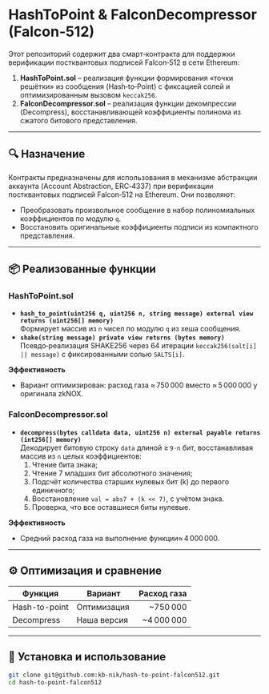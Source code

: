 # HashToPoint & FalconDecompressor (Falcon‑512)

Этот репозиторий содержит два смарт‑контракта для поддержки верификации постквантовых подписей Falcon‑512 в сети Ethereum:

1. **HashToPoint.sol** – реализация функции формирования «точки решётки» из сообщения (Hash‑to‑Point) с фиксацией солей и оптимизированным вызовом `keccak256`.  
2. **FalconDecompressor.sol** – реализация функции декомпрессии (Decompress), восстанавливающей коэффициенты полинома из сжатого битового представления.

---

## 🔍 Назначение

Контракты предназначены для использования в механизме абстракции аккаунта (Account Abstraction, ERC‑4337) при верификации постквантовых подписей Falcon‑512 на Ethereum. Они позволяют:

- Преобразовать произвольное сообщение в набор полиномиальных коэффициентов по модулю `q`.  
- Восстановить оригинальные коэффициенты подписи из компактного представления.

---

## 📦 Реализованные функции

### HashToPoint.sol

- **`hash_to_point(uint256 q, uint256 n, string message) external view returns (uint256[] memory)`**  
  Формирует массив из `n` чисел по модулю `q` из хеша сообщения.  
- **`shake(string message) private view returns (bytes memory)`**  
  Псевдо‑реализация SHAKE256 через 64 итерации `keccak256(salt[i] || message)` с фиксированными солью `SALTS[i]`.

**Эффективность**  
- Вариант оптимизирован: расход газа ≈ 750 000 вместо ≈ 5 000 000 у оригинала zkNOX.  

### FalconDecompressor.sol

- **`decompress(bytes calldata data, uint256 n) external payable returns (int256[] memory)`**  
  Декодирует битовую строку `data` длиной ≥ `9·n` бит, восстанавливая массив из `n` целых коэффициентов:
  1. Чтение бита знака;  
  2. Чтение 7 младших бит абсолютного значения;  
  3. Подсчёт количества старших нулевых бит (k) до первого единичного;  
  4. Восстановление `val = abs7 + (k << 7)`, с учётом знака.  
  5. Проверка, что все оставшиеся биты нулевые.  

**Эффективность**  
- Средний расход газа на выполнение функции≈ 4 000 000.  

---

## ⚙️ Оптимизация и сравнение

| Функция           | Вариант      | Расход газа  |
|-------------------|--------------|-------------:|
| Hash-to-point     | Оптимизация   |     ~750 000 |
| Decompress        | Наша версия  |   ~4 000 000 |

---

## 🚀 Установка и использование

```bash
git clone git@github.com:kb-nik/hash-to-point-falcon512.git
cd hash-to-point-falcon512

